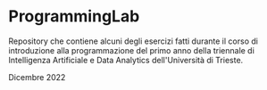 # ProgrammingLab

Repository che contiene alcuni degli esercizi fatti durante il corso di introduzione alla programmazione del primo anno della triennale di Intelligenza Artificiale e Data Analytics dell'Università di Trieste.

Dicembre 2022